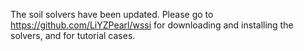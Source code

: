 The soil solvers have been updated. Please go to https://github.com/LiYZPearl/wssi for downloading and installing the solvers, and for tutorial cases.
